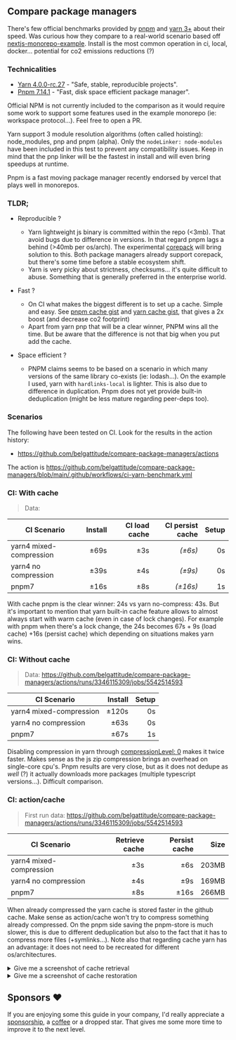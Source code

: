 ## Compare package managers

There's few official benchmarks provided by [pnpm](https://pnpm.io/benchmarks) and [yarn 3+](https://yarnpkg.com/benchmarks) about their speed. 
Was curious how they compare to a real-world scenario based off [nextjs-monorepo-example](https://github.com/belgattitude/nextjs-monorepo-example).
Install is the most common operation in ci, local, docker... potential for co2 emissions reductions (?)

### Technicalities

- [Yarn 4.0.0-rc.27](https://yarnpkg.com/) - "Safe, stable, reproducible projects".
- [Pnpm 7.14.1](https://pnpm.io/) - "Fast, disk space efficient package manager".

Official NPM is not currently included to the comparison as it would require some work to support some features 
used in the example monorepo (ie: workspace protocol...). Feel free to open a PR.  

Yarn support 3 module resolution algorithms (often called hoisting): node_modules, pnp and pnpm (alpha). Only the
`nodeLinker: node-modules` have been included in this test to prevent any compatibility issues. 
Keep in mind that the pnp linker will be the fastest in install and will even bring speedups at runtime.

Pnpm is a fast moving package manager recently endorsed by vercel that plays well in monorepos. 

### TLDR;

- Reproducible ? 
  - Yarn lightweight js binary is committed within the repo (<3mb). That avoid bugs due to
    difference in versions. In that regard pnpm lags a behind (>40mb per os/arch). The experimental [corepack](https://nodejs.org/api/corepack.html)
    will bring solution to this. Both package managers already support corepack, but there's some time before a stable ecosystem shift.
  - Yarn is very picky about strictness, checksums... it's quite difficult to abuse. Something that is generally preferred in the enterprise world. 
- Fast ? 
  - On CI what makes the biggest different is to set up a cache. Simple and easy. 
    See [pnpm cache gist](https://gist.github.com/belgattitude/838b2eba30c324f1f0033a797bab2e31) and [yarn cache gist](https://gist.github.com/belgattitude/042f9caf10d029badbde6cf9d43e400a),
    that gives a 2x boost (and decrease co2 footprint)    
  - Apart from yarn pnp that will be a clear winner, PNPM wins all the time. But be aware that the difference is not that big when you
    put add the cache.  
    
- Space efficient ? 
  - PNPM claims seems to be based on a scenario in which many versions of the same library co-exists (ie: lodash...). On the example I used, yarn with
    `hardlinks-local` is lighter. This is also due to difference in duplication. Pnpm does not yet provide built-in deduplication (might be less mature
    regarding peer-deps too).

### Scenarios

The following have been tested on CI. Look for the results in the action history:

- https://github.com/belgattitude/compare-package-managers/actions

The action is https://github.com/belgattitude/compare-package-managers/blob/main/.github/workflows/ci-yarn-benchmark.yml

### CI: With cache

> Data: 

| CI Scenario             | Install | CI load cache | CI persist cache |  Setup | 
|-------------------------|--------:|--------------:|-----------------:|-------:|
| yarn4 mixed-compression |    ±69s |           ±3s |          *(±6s)* |     0s |
| yarn4 no compression    |    ±39s |           ±4s |          *(±9s)* |     0s |
| pnpm7                   |    ±16s |           ±8s |         *(±16s)* |     1s |

With cache pnpm is the clear winner: 24s vs yarn no-compress: 43s. But it's important to mention that 
yarn built-in cache feature allows to almost always start with warm cache (even in case of lock changes).
For example with pnpm when there's a lock change, the 24s becomes 67s + 9s (load cache) +16s (persist cache)
which depending on situations makes yarn wins.


### CI: Without cache

> Data: https://github.com/belgattitude/compare-package-managers/actions/runs/3346115309/jobs/5542514593

| CI Scenario              | Install | Setup | 
|--------------------------|--------:|------:|
| yarn4 mixed-compression  |   ±120s |    0s |
| yarn4 no compression     |    ±63s |    0s |
| pnpm7                    |    ±67s |    1s | 

Disabling compression in yarn through [compressionLevel: 0](https://yarnpkg.com/configuration/yarnrc#compressionLevel) makes it twice faster. Makes sense as
the js zip compression brings an overhead on single-core cpu's. Pnpm results are very close, but as it does 
not dedupe as *well* (?) it actually downloads more packages (multiple typescript versions...). Difficult
comparison. 

### CI: action/cache

> First run data: https://github.com/belgattitude/compare-package-managers/actions/runs/3346115309/jobs/5542514593

| CI Scenario              | Retrieve cache | Persist cache |   Size | 
|--------------------------|---------------:|--------------:|-------:|
| yarn4 mixed-compression  |            ±3s |           ±6s |  203MB |
| yarn4 no compression     |            ±4s |           ±9s |  169MB |
| pnpm7                    |            ±8s |          ±16s |  266MB |

When already compressed the yarn cache is stored faster in the github cache. Make sense as action/cache won't 
try to compress something already compressed. On the pnpm side saving the pnpm-store is much slower, this is due
to different deduplication but also to the fact that it has to compress more files (+symlinks...). Note also
that regarding cache yarn has an advantage: it does not need to be recreated for different os/architectures. 

<details>
  <summary>Give me a screenshot of cache retrieval</summary>
  <img src="https://user-images.githubusercontent.com/259798/199530263-c443171b-0d47-4937-ab4b-a0382d4200f2.png" /> 
</details>

<details>
  <summary>Give me a screenshot of cache restoration</summary>
  <img src="https://user-images.githubusercontent.com/259798/199531335-34584af8-366e-477d-bc50-8016c734ad48.png" /> 
</details>


## Sponsors :heart:

If you are enjoying some this guide in your company, I'd really appreciate a [sponsorship](https://github.com/sponsors/belgattitude), a [coffee](https://ko-fi.com/belgattitude) or a dropped star.
That gives me some more time to improve it to the next level.

